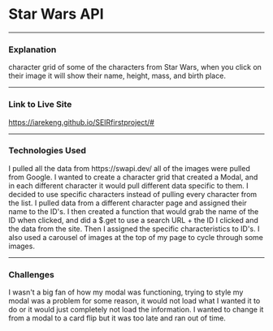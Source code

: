 <h1>Star Wars API</h1>
<hr>

<h3>Explanation</h3>
<p> character grid of some of the characters from Star Wars, when you click on their image it will show their name, height, mass, and birth place.</p>

<hr>

<h3>Link to Live Site</h3>

https://iarekeng.github.io/SEIRfirstproject/#

<hr>

<h3>Technologies Used</h3>

<p>I pulled all the data from https://swapi.dev/ all of the images were pulled from Google.  I wanted to create a character grid that created a Modal, and in each different character it would pull different data specific to them.  I decided to use specific characters instead of pulling every character from the list.  I pulled data from a different character page and assigned their name to the ID's.  I then created a function that would grab the name of the ID when clicked, and did a $.get to use a search URL + the ID I clicked and the data from the site.  Then I assigned the specific characteristics to ID's.  I also used a carousel of images at the top of my page to cycle through some images.</p>

<hr>

<h3>Challenges</h3>

I wasn't a big fan of how my modal was functioning, trying to style my modal was a problem for some reason, it would not load what I wanted it to do or it would just completely not load the information.  I wanted to change it from a modal to a card flip but it was too late and ran out of time.
